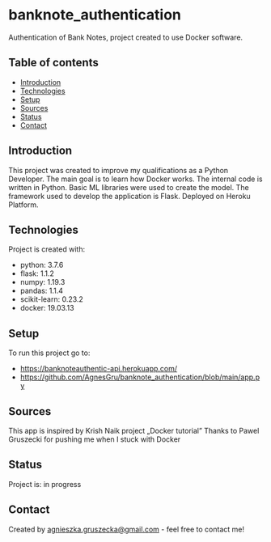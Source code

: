 # banknote_authentication
Authentication of Bank Notes, project created to use Docker software.


## Table of contents
* [Introduction](#introduction)
* [Technologies](#technologies)
* [Setup](#setup)
* [Sources](#sources)
* [Status](#status)
* [Contact](#contact)

## Introduction

This project was created to improve my qualifications as a Python Developer. The main goal is to learn how Docker works.
The internal code is written in Python. Basic ML libraries were used to create the model. The framework used to develop the application is Flask. 
Deployed on Heroku Platform.
	
## Technologies
Project is created with:
* python: 3.7.6
* flask: 1.1.2
* numpy: 1.19.3
* pandas: 1.1.4
* scikit-learn: 0.23.2
* docker: 19.03.13
	
## Setup
To run this project go to:

* https://banknoteauthentic-api.herokuapp.com/
* https://github.com/AgnesGru/banknote_authentication/blob/main/app.py

## Sources
This app is inspired by Krish Naik project „Docker tutorial”
Thanks to Pawel Gruszecki for pushing me when I stuck with Docker

## Status
Project is: in progress 

## Contact
Created by agnieszka.gruszecka@gmail.com - feel free to contact me!
